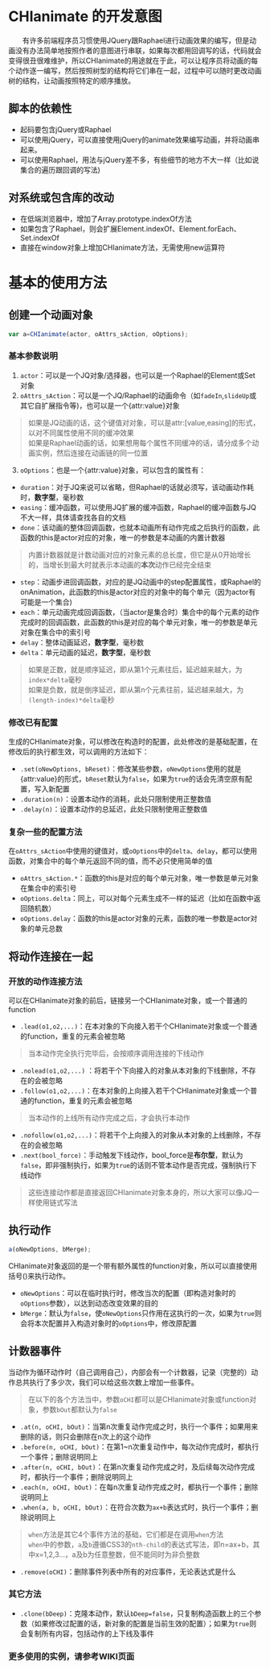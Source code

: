 # CHIanimate 的开发意图
　　有许多前端程序员习惯使用JQuery跟Raphael进行动画效果的编写，但是动画没有办法简单地按照作者的意图进行串联，如果每次都用回调写的话，代码就会变得很丑很难维护，所以CHIanimate的用途就在于此，可以让程序员将动画的每个动作逐一编写，然后按照树型的结构将它们串在一起，过程中可以随时更改动画树的结构，让动画按照特定的顺序播放。

## 脚本的依赖性
* 起码要包含jQuery或Raphael
* 可以使用jQuery，可以直接使用jQuery的animate效果编写动画，并将动画串起来。
* 可以使用Raphael，用法与jQuery差不多，有些细节的地方不大一样（比如说集合的遍历跟回调的写法)  

## 对系统或包含库的改动
* 在低端浏览器中，增加了Array.prototype.indexOf方法
* 如果包含了Raphael，则会扩展Element.indexOf、Element.forEach、Set.indexOf
* 直接在window对象上增加CHIanimate方法，无需使用new运算符

# 基本的使用方法
## 创建一个动画对象
```javascript
var a=CHIanimate(actor, oAttrs_sAction, oOptions);
```
### 基本参数说明
1. `actor`：可以是一个JQ对象/选择器，也可以是一个Raphael的Element或Set对象  
2. `oAttrs_sAction`：可以是一个JQ/Raphael的动画命令（如`fadeIn`,`slideUp`或其它自扩展指令等)，也可以是一个{attr:value}对象  

> 如果是JQ动画的话，这个键值对对象，可以是attr:[value,easing]的形式，以对不同属性使用不同的缓冲效果  
> 如果是Raphael动画的话，如果想用每个属性不同缓冲的话，请分成多个动画实例，然后连接在动画链的同一位置  

3. `oOptions`：也是一个{attr:value}对象，可以包含的属性有：  
* `duration`：对于JQ来说可以省略，但Raphael的话就必须写，该动画动作耗时，**数字型**，毫秒数
* `easing`：缓冲函数，可以使用JQ扩展的缓冲函数，Raphael的缓冲函数与JQ不大一样，具体请查找各自的文档
* `done`：该动画的整体回调函数，也就本动画所有动作完成之后执行的函数，此函数的this是actor对应的对象，唯一的参数是本动画的内置计数器

>内置计数器就是计数动画对应的对象元素的总长度，但它是从0开始增长的，当增长到最大时就表示本动画的**本次**动作已经完全结束  

* `step`：动画步进回调函数，对应的是JQ动画中的step配置属性，或Raphael的onAnimation，此函数的this是actor对应的对象中的每个单元（因为actor有可能是一个集合)
* `each`：单元动画完成回调函数，（当actor是集合时）集合中的每个元素的动作完成时的回调函数，此函数的this是对应的每个单元对象，唯一的参数是单元对象在集合中的索引号
* `delay`：整体动画延迟，**数字型**，毫秒数
* `delta`：单元动画的延迟，**数字型**，毫秒数

> 如果是正数，就是顺序延迟，即从第1个元素往后，延迟越来越大，为`index*delta`毫秒  
> 如果是负数，就是倒序延迟，即从第n个元素往前，延迟越来越大，为`(length-index)*delta`毫秒

### 修改已有配置
生成的CHIanimate对象，可以修改在构造时的配置，此处修改的是基础配置，在修改后的执行都生效，可以调用的方法如下：  
* `.set(oNewOptions, bReset)`：修改某些参数，`oNewOptions`使用的就是{attr:value}的形式，`bReset`默认为`false`，如果为`true`的话会先清空原有配置，写入新配置
* `.duration(n)`：设置本动作的消耗，此处只限制使用正整数值
* `.delay(n)`：设置本动作的总延迟，此处只限制使用正整数值

### 复杂一些的配置方法
在`oAttrs_sAction`中使用的键值对，或`oOptions`中的`delta`、`delay`，都可以使用函数，对集合中的每个单元返回不同的值，而不必只使用简单的值  
* `oAttrs_sAction.*`：函数的this是对应的每个单元对象，唯一参数是单元对象在集合中的索引号
* `oOptions.delta`：同上，可以对每个元素生成不一样的延迟（比如在函数中返回随机数）
* `oOptions.delay`：函数的this是actor对象的元素，函数的唯一参数是actor对象的单元总数

## 将动作连接在一起
### 开放的动作连接方法
可以在CHIanimate对象的前后，链接另一个CHIanimate对象，或一个普通的function
* `.lead(o1,o2,...)`：在本对象的下向接入若干个CHIanimate对象或一个普通的function，重复的元素会被忽略
> 当本动作完全执行完毕后，会按顺序调用连接的下线动作  
* `.nolead(o1,o2,...)` ：将若干个下向接入的对象从本对象的下线删除，不存在的会被忽略
* `.follow(o1,o2,...)`：在本对象的上向接入若干个CHIanimate对象或一个普通的function，重复的元素会被忽略
> 当本动作的上线所有动作完成之后，才会执行本动作  
* `.nofollow(o1,o2,...)`：将若干个上向接入的对象从本对象的上线删除，不存在的会被忽略
* `.next(bool_force)`：手动触发下线动作，bool_force是**布尔型**，默认为`false`，即非强制执行，如果为`true`的话则不管本动作是否完成，强制执行下线动作
> 这些连接动作都是直接返回CHIanimate对象本身的，所以大家可以像JQ一样使用链式写法

## 执行动作
```javascript
a(oNewOptions, bMerge);
```
CHIanimate对象返回的是一个带有额外属性的function对象，所以可以直接使用括号()来执行动作。  
* `oNewOptions`：可以在临时执行时，修改当次的配置（即构造对象时的`oOptions`参数），以达到动态改变效果的目的  
* `bMerge`：默认为`false`，使`oNewOptions`只作用在这执行的一次，如果为`true`则会将本次配置并入构造对象时的`oOptions`中，修改原配置  

## 计数器事件
当动作为循环动作时（自己调用自己），内部会有一个计数器，记录（完整的）动作总共执行了多少次，我们可以给这些次数上增加一些事件。  

> 在以下的各个方法当中，参数`oCHI`都可以是CHIanimate对象或function对象，参数`bOut`都默认为`false`  

* `.at(n, oCHI, bOut)`：当第n次重复动作完成之时，执行一个事件；如果用来删除的话，则只会删除在n次上的这个动作
* `.before(n, oCHI, bOut)`：在第1~n次重复动作中，每次动作完成时，都执行一个事件；删除说明同上
* `.after(n, oCHI, bOut)`：在第n次重复动作完成之时，及后续每次动作完成时，都执行一个事件；删除说明同上
* `.each(n, oCHI, bOut)`：在每n次重复动作完成之时，都执行一个事件；删除说明同上
* `.when(a, b, oCHI, bOut)`：在符合次数为`ax+b`表达式时，执行一个事件；删除说明同上

> `when`方法是其它4个事件方法的基础，它们都是在调用`when`方法  
> `when`中的参数，`a`及`b`遵循CSS3的`nth-child`的表达式写法，即n=ax+b，其中x=1,2,3...，a及b为任意整数，但不能同时为非负整数  

* `.remove(oCHI)`：删除事件列表中所有的对应事件，无论表达式是什么

### 其它方法
* `.clone(bDeep)`：克隆本动作，默认`bDeep=false`，只复制构造函数上的三个参数（如果修改过配置的话，新对象的配置是当前生效的配置）；如果为`true`则会复制所有内容，包括动作的上下线及事件

### 更多使用的实例，请参考WIKI页面 
